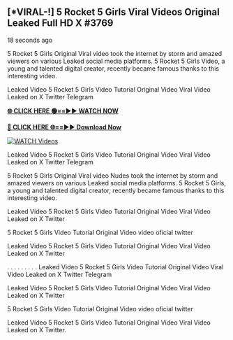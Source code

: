 ## [*VIRAL-!] 5 Rocket 5 Girls Viral Videos Original Leaked Full HD X #3769

18 seconds ago

5 Rocket 5 Girls Original Viral video took the internet by storm and amazed viewers on various Leaked social media platforms. 5 Rocket 5 Girls Video, a young and talented digital creator, recently became famous thanks to this interesting video.

Leaked Video 5 Rocket 5 Girls Video Tutorial Original Video Viral Video Leaked on X Twitter Telegram

**[🌐 CLICK HERE 🟢==►► WATCH NOW](https://russelviper69.blogspot.com/p/valo-video.html)**

**[🔴 CLICK HERE 🌐==►► Download Now](https://russelviper69.blogspot.com/p/valo-video.html)**

[![WATCH Videos](https://i.imgur.com/dJHk4Zq.gif)](https://russelviper69.blogspot.com/p/valo-video.html)

Leaked Video 5 Rocket 5 Girls Video Tutorial Original Video Viral Video Leaked on X Twitter Telegram

5 Rocket 5 Girls Original Viral video Nudes took the internet by storm and amazed viewers on various Leaked social media platforms. 5 Rocket 5 Girls, a young and talented digital creator, recently became famous thanks to this interesting video.

Leaked Video 5 Rocket 5 Girls Video Tutorial Original Video Viral Video Leaked on X Twitter

5 Rocket 5 Girls Video Tutorial Original Video video oficial twitter

Leaked Video 5 Rocket 5 Girls Video Tutorial Original Video Viral Video Leaked on X Twitter

. . . . . . . . . Leaked Video 5 Rocket 5 Girls Video Tutorial Original Video Viral Video Leaked on X Twitter Telegram

Leaked Video 5 Rocket 5 Girls Video Tutorial Original Video Viral Video Leaked on X Twitter

5 Rocket 5 Girls Video Tutorial Original Video video oficial twitter

Leaked Video 5 Rocket 5 Girls Video Tutorial Original Video Viral Video Leaked on X Twitter.
